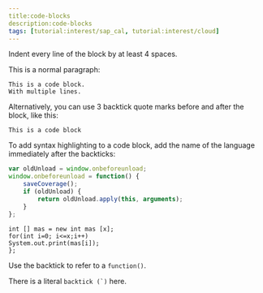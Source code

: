 ```yaml
---
title:code-blocks
description:code-blocks
tags: [tutorial:interest/sap_cal, tutorial:interest/cloud]
---
```


Indent every line of the block by at least 4 spaces.

This is a normal paragraph:

    This is a code block.
    With multiple lines.

Alternatively, you can use 3 backtick quote marks before and after the block, like this:

```
This is a code block 

```

To add syntax highlighting to a code block, add the name of the language immediately
after the backticks: 

```javascript
var oldUnload = window.onbeforeunload;
window.onbeforeunload = function() {
    saveCoverage();
    if (oldUnload) {
        return oldUnload.apply(this, arguments);
    }
};
```
```random
int [] mas = new int mas [x];
for(int i=0; i<=x;i++)
System.out.print(mas[i]);
};
```
Use the backtick to refer to a `function()`.
 
There is a literal ``backtick (`)`` here.
